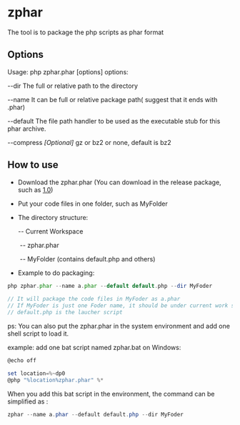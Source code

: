 # zphar
The tool is to package the php scripts as phar format



## Options

Usage: php zphar.phar [options]
options:

  --dir           The full or relative path to the directory

  --name          It can be full or relative package path( suggest that it ends with .phar)

  --default       The file path handler to be used as the executable stub for this phar archive.

  --compress      *[Optional]*  gz or bz2 or none, default is bz2



## How to use
- Download the zphar.phar (You can download in the release package, such as [1.0](https://github.com/peterziv/zphar/releases/download/1.0/zphar.phar))

- Put your code files in one folder, such as MyFolder

- The directory structure:

  -- Current Workspace

  ​	-- zphar.phar

  ​	-- MyFolder (contains default.php and others)

- Example to do packaging:


```php
php zphar.phar --name a.phar --default default.php --dir MyFoder
  
// It will package the code files in MyFoder as a.phar
// If MyFoder is just one Foder name, it should be under current work space -- the directionary to execute the command.
// default.php is the laucher script
```

ps: You can also put the zphar.phar in the system environment and add one shell script to load it.

example: add one bat script named zphar.bat on Windows:

```powershell
@echo off

set location=%~dp0
@php "%location%zphar.phar" %*
```

When you add this bat script in the environment, the command can be simplified as :

```powershell
zphar --name a.phar --default default.php --dir MyFoder
```





